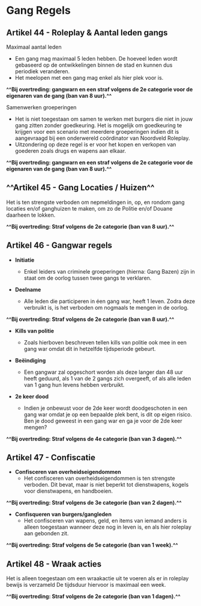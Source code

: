 # Gang Regels

## **Artikel 44 - Roleplay & Aantal leden gangs**

Maximaal aantal leden
- Een gang mag maximaal 5 leden hebben. De hoeveel leden wordt gebaseerd op de ontwikkelingen binnen de stad en kunnen dus periodiek veranderen.
- Het meelopen met een gang mag enkel als hier plek voor is.

**^^Bij overtreding: gangwarn en een straf volgens de 2e categorie voor de eigenaren van de gang (ban van 8 uur).^^**

Samenwerken groeperingen

- Het is niet toegestaan om samen te werken met burgers die niet in jouw gang zitten zonder goedkeuring. Het is mogelijk om goedkeuring te krijgen voor een scenario met meerdere groeperingen indien dit is aangevraagd bij een onderwereld coördinator van Noordveld Roleplay.
- Uitzondering op deze regel is er voor het kopen en verkopen van goederen zoals drugs en wapens aan elkaar.

**^^Bij overtreding: gangwarn en een straf volgens de 2e categorie voor de eigenaren van de gang (ban van 8 uur).^^**

## **^^Artikel 45 - Gang Locaties / Huizen^^**

Het is ten strengste verboden om nepmeldingen in, op, en rondom gang locaties en/of ganghuizen te maken, om zo de Politie en/of Douane daarheen te lokken.

**^^Bij overtreding: Straf volgens de 2e categorie (ban van 8 uur).^^**

## **Artikel 46 - Gangwar regels**

- **Initiatie**
    - Enkel leiders van criminele groeperingen (hierna: Gang Bazen) zijn in staat om de oorlog tussen twee gangs te verklaren.

- **Deelname**
    - Alle leden die participeren in éen gang war, heeft 1 leven. Zodra deze verbruikt is, is het verboden om nogmaals te mengen in de oorlog.

**^^Bij overtreding: Straf volgens de 2e categorie (ban van 8 uur).^^**

- **Kills van politie**
    - Zoals hierboven beschreven tellen kills van politie ook mee in een gang war omdat dit in hetzelfde tijdsperiode gebeurt.

- **Beëindiging**
    - Een gangwar zal opgeschort worden als deze langer dan 48 uur heeft geduurd, als 1 van de 2 gangs zich overgeeft, of als alle leden van 1 gang hun levens hebben verbruikt.

- **2e keer dood**
    - Indien je onbewust voor de 2de keer wordt doodgeschoten in een gang war omdat je op een bepaalde plek bent, is dit op eigen risico. Ben je dood geweest in een gang war en ga je voor de 2de keer mengen?

**^^Bij overtreding: Straf volgens de 4e categorie (ban van 3 dagen).^^**

## **Artikel 47 - Confiscatie**

- **Confisceren van overheidseigendommen**
    - Het confisceren van overheidseigendommen is ten strengste verboden. Dit bevat, maar is niet beperkt tot dienstwapens, kogels voor dienstwapens, en handboeien.

**^^Bij overtreding: Straf volgens de 3e categorie (ban van 2 dagen).^^**

- **Confisqueren van burgers/gangleden**
    - Het confisceren van wapens, geld, en items van iemand anders is alleen toegestaan wanneer deze nog in leven is, en als hier roleplay aan gebonden zit.

**^^Bij overtreding: Straf volgens de 5e categorie (ban van 1 week).^^**

## **Artikel 48 - Wraak acties**

Het is alleen toegestaan om een wraakactie uit te voeren als er in roleplay bewijs is verzameld 
De tijdsduur hiervoor is maximaal een week.

**^^Bij overtreding: Straf volgens de 2e categorie (ban van 1 dagen).^^**
